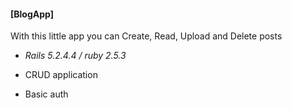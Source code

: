 #### [BlogApp]

With this little app you can Create, Read, Upload and Delete posts

+ *Rails 5.2.4.4 / ruby 2.5.3*

+ CRUD application

+ Basic auth


